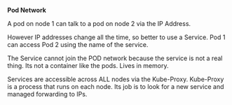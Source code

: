**Pod Network**

A pod on node 1 can talk to a pod on node 2 via the IP Address. 

However IP addresses change all the time, so better to use a Service. Pod 1 can access Pod 2 using the name of the service.

The Service cannot join the POD network because the service is not a real thing. Its not a container like the pods. Lives in memory.

Services are accessible across ALL nodes via the Kube-Proxy. Kube-Proxy is a process that runs on each node. Its job is to look for a new service and managed forwarding to IPs.